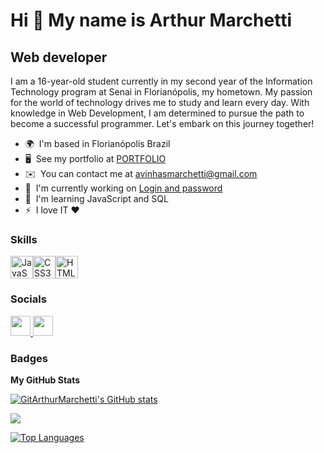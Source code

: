 Hi 👋 My name is Arthur Marchetti
=================================

Web developer
-------------

I am a 16-year-old student currently in my second year of the Information Technology program at Senai in Florianópolis, my hometown. My passion for the world of technology drives me to study and learn every day. With knowledge in Web Development, I am determined to pursue the path to become a successful programmer. Let's embark on this journey together!

* 🌍  I'm based in Florianópolis Brazil
* 🖥️  See my portfolio at [PORTFOLIO](http://https://gitarthurmarchetti.github.io/Portfolio/)
* ✉️  You can contact me at [avinhasmarchetti@gmail.com](mailto:avinhasmarchetti@gmail.com)
* 🚀  I'm currently working on [Login and password](http://gitarthurmarchetti.github.io/login_e_senha/)
* 🧠  I'm learning JavaScript and SQL
* ⚡  I love IT ❤

### Skills


<p align="left">
<a href="https://developer.mozilla.org/en-US/docs/Web/JavaScript" target="_blank" rel="noreferrer"><img src="https://raw.githubusercontent.com/danielcranney/readme-generator/main/public/icons/skills/javascript-colored.svg" width="36" height="36" alt="JavaScript" /></a><a href="https://www.w3.org/TR/CSS/#css" target="_blank" rel="noreferrer"><img src="https://raw.githubusercontent.com/danielcranney/readme-generator/main/public/icons/skills/css3-colored.svg" width="36" height="36" alt="CSS3" /></a><a href="https://developer.mozilla.org/en-US/docs/Glossary/HTML5" target="_blank" rel="noreferrer"><img src="https://raw.githubusercontent.com/danielcranney/readme-generator/main/public/icons/skills/html5-colored.svg" width="36" height="36" alt="HTML5" /></a>
</p>


### Socials

<p align="left"> <a href="https://www.github.com/GitArthurMarchetti" target="_blank" rel="noreferrer"> <picture> <source media="(prefers-color-scheme: dark)" srcset="https://raw.githubusercontent.com/danielcranney/readme-generator/main/public/icons/socials/github-dark.svg" /> <source media="(prefers-color-scheme: light)" srcset="https://raw.githubusercontent.com/danielcranney/readme-generator/main/public/icons/socials/github.svg" /> <img src="https://raw.githubusercontent.com/danielcranney/readme-generator/main/public/icons/socials/github.svg" width="32" height="32" /> </picture> </a> <a href="https://www.linkedin.com/in/ArthurMarchetti" target="_blank" rel="noreferrer"> <picture> <source media="(prefers-color-scheme: dark)" srcset="https://raw.githubusercontent.com/danielcranney/readme-generator/main/public/icons/socials/linkedin-dark.svg" /> <source media="(prefers-color-scheme: light)" srcset="https://raw.githubusercontent.com/danielcranney/readme-generator/main/public/icons/socials/linkedin.svg" /> <img src="https://raw.githubusercontent.com/danielcranney/readme-generator/main/public/icons/socials/linkedin.svg" width="32" height="32" /> </picture> </a></p>

### Badges

<b>My GitHub Stats</b>

<a href="http://www.github.com/GitArthurMarchetti"><img src="https://github-readme-stats.vercel.app/api?username=GitArthurMarchetti&show_icons=true&hide=&count_private=true&title_color=0891b2&text_color=ffffff&icon_color=0891b2&bg_color=1c1917&hide_border=true&show_icons=true" alt="GitArthurMarchetti's GitHub stats" /></a>

<a href="http://www.github.com/GitArthurMarchetti"><img src="https://github-readme-streak-stats.herokuapp.com/?user=GitArthurMarchetti&stroke=ffffff&background=1c1917&ring=0891b2&fire=0891b2&currStreakNum=ffffff&currStreakLabel=0891b2&sideNums=ffffff&sideLabels=ffffff&dates=ffffff&hide_border=true" /></a>

<a href="https://github.com/GitArthurMarchetti" align="left"><img src="https://github-readme-stats.vercel.app/api/top-langs/?username=GitArthurMarchetti&langs_count=10&title_color=0891b2&text_color=ffffff&icon_color=0891b2&bg_color=1c1917&hide_border=true&locale=en&custom_title=Top%20%Languages" alt="Top Languages" /></a>
